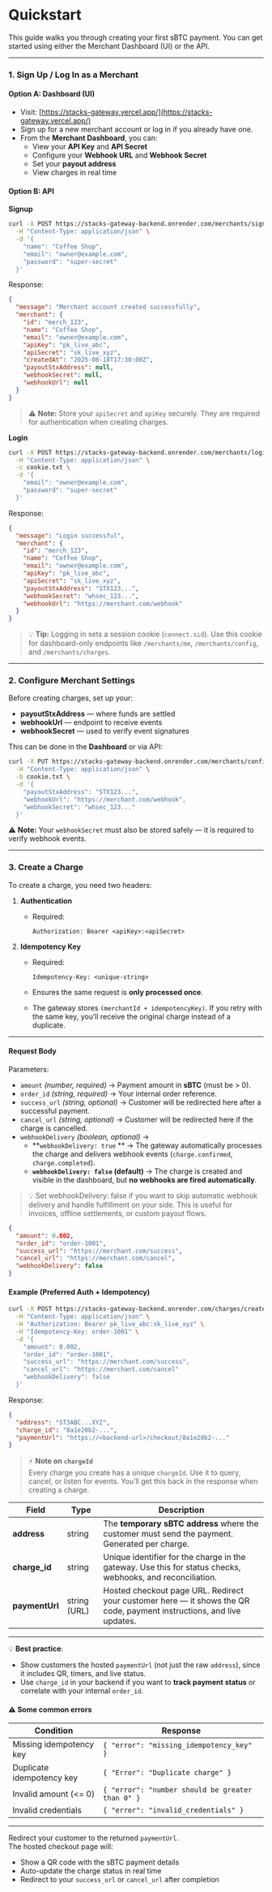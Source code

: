 # Quickstart

This guide walks you through creating your first sBTC payment. You can get
started using either the Merchant Dashboard (UI) or the API.

---

### 1. Sign Up / Log In as a Merchant

#### Option A: Dashboard (UI)

- Visit: [https://stacks-gateway.vercel.app/](https://stacks-gateway.vercel.app/)
- Sign up for a new merchant account or log in if you already have one.
- From the **Merchant Dashboard**, you can:
  - View your **API Key** and **API Secret**
  - Configure your **Webhook URL** and **Webhook Secret**
  - Set your **payout address**
  - View charges in real time

#### Option B: API

**Signup**

```bash
curl -X POST https://stacks-gateway-backend.onrender.com/merchants/signup \
  -H "Content-Type: application/json" \
  -d '{
    "name": "Coffee Shop",
    "email": "owner@example.com",
    "password": "super-secret"
  }'
```

Response:

```json
{
  "message": "Merchant account created successfully",
  "merchant": {
    "id": "merch_123",
    "name": "Coffee Shop",
    "email": "owner@example.com",
    "apiKey": "pk_live_abc",
    "apiSecret": "sk_live_xyz",
    "createdAt": "2025-08-18T17:30:00Z",
    "payoutStxAddress": null,
    "webhookSecret": null,
    "webhookUrl": null
  }
}
```

> ⚠️ **Note:** Store your `apiSecret` and `apiKey` securely. They are required for authentication when creating charges.

**Login**

```bash
curl -X POST https://stacks-gateway-backend.onrender.com/merchants/login \
  -H "Content-Type: application/json" \
  -c cookie.txt \
  -d '{
    "email": "owner@example.com",
    "password": "super-secret"
  }'
```

Response:

```json
{
  "message": "Login successful",
  "merchant": {
    "id": "merch_123",
    "name": "Coffee Shop",
    "email": "owner@example.com",
    "apiKey": "pk_live_abc",
    "apiSecret": "sk_live_xyz",
    "payoutStxAddress": "STX123...",
    "webhookSecret": "whsec_123...",
    "webhookUrl": "https://merchant.com/webhook"
  }
}
```

> 💡 **Tip:** Logging in sets a session cookie (`connect.sid`). Use this cookie for dashboard-only endpoints like `/merchants/me`, `/merchants/config`, and `/merchants/charges`.

---

### 2. Configure Merchant Settings

Before creating charges, set up your:

- **payoutStxAddress** — where funds are settled
- **webhookUrl** — endpoint to receive events
- **webhookSecret** — used to verify event signatures

This can be done in the **Dashboard** or via API:

```bash
curl -X PUT https://stacks-gateway-backend.onrender.com/merchants/config \
  -H "Content-Type: application/json" \
  -b cookie.txt \
  -d '{
    "payoutStxAddress": "STX123...",
    "webhookUrl": "https://merchant.com/webhook",
    "webhookSecret": "whsec_123..."
  }'
```

⚠️ **Note:** Your `webhookSecret` must also be stored safely — it is required to verify webhook events.

---

### 3. Create a Charge

To create a charge, you need two headers:

1. **Authentication**

   - Required:

     ```http
     Authorization: Bearer <apiKey>:<apiSecret>
     ```

2. **Idempotency Key**&#x20;

   - Required:

     ```http
     Idempotency-Key: <unique-string>
     ```

   - Ensures the same request is **only processed once**.
   - The gateway stores `(merchantId + idempotencyKey)`. If you retry with the same key, you’ll receive the original charge instead of a duplicate.

---

#### Request Body

Parameters:

- `amount` _(number, required)_ → Payment amount in **sBTC** (must be > 0).
- `order_id` _(string, required)_ → Your internal order reference.
- `success_url` _(string, optional)_ → Customer will be redirected here after a successful payment.
- `cancel_url` _(string, optional)_ → Customer will be redirected here if the charge is cancelled.
- `webhookDelivery` _(boolean, optional)_ →
  - **`webhookDelivery: true` ** → The gateway automatically processes the charge and delivers webhook events (`charge.confirmed`, `charge.completed`).
  - **`webhookDelivery: false` (default)** → The charge is created and visible in the dashboard, but **no webhooks are fired automatically**.

> 💡 Set webhookDelivery: false if you want to skip automatic webhook delivery and handle fulfillment on your side. This is useful for invoices, offline settlements, or custom payout flows.

```json
{
  "amount": 0.002,
  "order_id": "order-1001",
  "success_url": "https://merchant.com/success",
  "cancel_url": "https://merchant.com/cancel",
  "webhookDelivery": false
}
```

#### Example (Preferred Auth + Idempotency)

```bash
curl -X POST https://stacks-gateway-backend.onrender.com/charges/createCharge \
  -H "Content-Type: application/json" \
  -H "Authorization: Bearer pk_live_abc:sk_live_xyz" \
  -H "Idempotency-Key: order-1001" \
  -d '{
    "amount": 0.002,
    "order_id": "order-1001",
    "success_url": "https://merchant.com/success",
    "cancel_url": "https://merchant.com/cancel"
    "webhookDelivery": false
  }'
```

Response:

```json
{
  "address": "ST3ABC...XYZ",
  "charge_id": "8a1e20b2-...",
  "paymentUrl": "https://<backend-url>/checkout/8a1e20b2-..."
}
```

> ⚡ **Note on `chargeId`**\
> Every charge you create has a unique `chargeId`. Use it to query, cancel, or listen for events. You’ll get this back in the response when creating a charge.

| Field          | Type         | Description                                                                                                           |
| -------------- | ------------ | --------------------------------------------------------------------------------------------------------------------- |
| **address**    | string       | The **temporary sBTC address** where the customer must send the payment. Generated per charge.                        |
| **charge_id**  | string       | Unique identifier for the charge in the gateway. Use this for status checks, webhooks, and reconciliation.            |
| **paymentUrl** | string (URL) | Hosted checkout page URL. Redirect your customer here — it shows the QR code, payment instructions, and live updates. |

---

💡 **Best practice**:

- Show customers the hosted `paymentUrl` (not just the raw `address`), since it includes QR, timers, and live status.
- Use `charge_id` in your backend if you want to **track payment status** or correlate with your internal `order_id`.

#### ⚠️ Some common errors

| Condition                 | Response                                         |
| ------------------------- | ------------------------------------------------ |
| Missing idempotency key   | `{ "error": "missing_idempotency_key" }`         |
| Duplicate idempotency key | `{ "Error": "Duplicate charge" }`                |
| Invalid amount (<= 0)     | `{ "error": "number should be greater than 0" }` |
| Invalid credentials       | `{ "error": "invalid_credentials" }`             |

---

Redirect your customer to the returned `paymentUrl`.\
The hosted checkout page will:

- Show a QR code with the sBTC payment details
- Auto-update the charge status in real time
- Redirect to your `success_url` or `cancel_url` after completion
